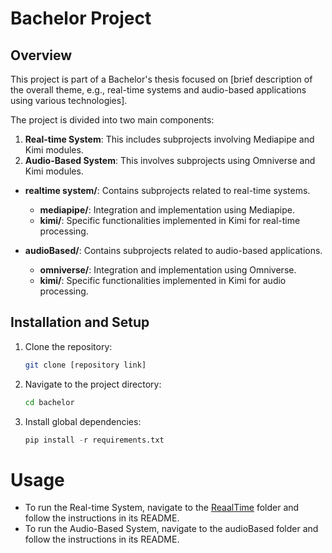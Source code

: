 # Bachelor Project

## Overview
This project is part of a Bachelor's thesis focused on [brief description of the overall theme, e.g., real-time systems and audio-based applications using various technologies].

The project is divided into two main components:
1. **Real-time System**: This includes subprojects involving Mediapipe and Kimi modules.
2. **Audio-Based System**: This involves subprojects using Omniverse and Kimi modules.


- **realtime system/**: Contains subprojects related to real-time systems.
  - **mediapipe/**: Integration and implementation using Mediapipe.
  - **kimi/**: Specific functionalities implemented in Kimi for real-time processing.
  
- **audioBased/**: Contains subprojects related to audio-based applications.
  - **omniverse/**: Integration and implementation using Omniverse.
  - **kimi/**: Specific functionalities implemented in Kimi for audio processing.

## Installation and Setup
1. Clone the repository:
   ```bash
   git clone [repository link]
   ```
2. Navigate to the project directory:
   ```bash
   cd bachelor
   ```
3. Install global dependencies:

    ```python
   pip install -r requirements.txt
   ```

# Usage
* To run the Real-time System, navigate to the [ReaalTime](/Users/funnyflea7/Desktop/bachelor/bachelor/RealTime)
 folder and follow the instructions in its README.
* To run the Audio-Based System, navigate to the audioBased folder and follow the instructions in its README.